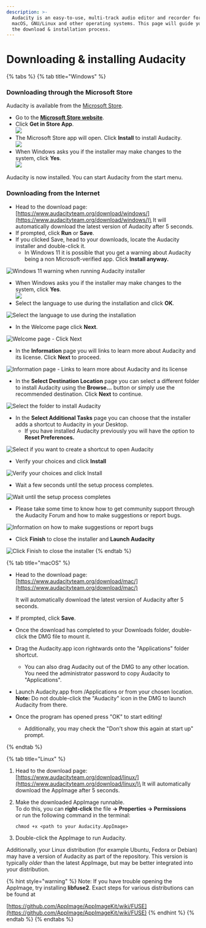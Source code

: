 ```yaml
---
description: >-
  Audacity is an easy-to-use, multi-track audio editor and recorder for Windows,
  macOS, GNU/Linux and other operating systems. This page will guide you through
  the download & installation process.
---
```


# Downloading & installing Audacity

{% tabs %}
{% tab title="Windows" %}
### Downloading through the Microsoft Store

Audacity is available from the [Microsoft Store](https://apps.microsoft.com/store/detail/audacity/XP8K0J757HHRDW).

* Go to the [**Microsoft Store website**](https://apps.microsoft.com/store/detail/audacity/XP8K0J757HHRDW).
* Click **Get in Store App**.\
  ![](<../.gitbook/assets/Microsoft Store Website.png>)
* The Microsoft Store app will open. Click **Install** to install Audacity.\
  ![](<../.gitbook/assets/msstore install prompt.png>)
* When Windows asks you if the installer may make changes to the system, click **Yes**.\
  ![](<../.gitbook/assets/microsoft windows UAC.png>)

Audacity is now installed. You can start Audacity from the start menu.

### Downloading from the Internet

* Head to the download page: [https://www.audacityteam.org/download/windows/](https://www.audacityteam.org/download/windows/)\
  It will automatically download the latest version of Audacity after 5 seconds.
* If prompted, click **Run** or **Save**.
* If you clicked Save, head to your downloads, locate the Audacity installer and double-click it.
  * In Windows 11 it is possible that you get a warning about Audacity being a non Microsoft-verified app. Click **Install anyway.**

![Windows 11 warning when running Audacity installer](<../.gitbook/assets/Windows 11 - Microsoft-verified app warning.png>)

* When Windows asks you if the installer may make changes to the system, click **Yes**.\
  ![](<../.gitbook/assets/microsoft windows UAC.png>)
* Select the language to use during the installation and click **OK**.

![Select the language to use during the installation](<../.gitbook/assets/Select Setup Language.png>)

* In the Welcome page click **Next**.

![Welcome page - Click Next](<../.gitbook/assets/Welcome Audacity Setup.png>)

* In the **Information** page you will links to learn more about Audacity and its license. Click **Next** to proceed.

![Information page - Links to learn more about Audacity and its license](<../.gitbook/assets/Setup - License.png>)

* In the **Select Destination Location** page you can select a different folder to install Audacity using the **Browse...** button or simply use the recommended destination. Click **Next** to continue.

![Select the folder to install Audacity](<../.gitbook/assets/Setup - Select Destination Location.png>)

* In the **Select Additional Tasks** page you can choose that the installer adds a shortcut to Audacity in your Desktop.
  * If you have installed Audacity previously you will have the option to **Reset Preferences.**

![Select if you want to create a shortcut to open Audacity](<../.gitbook/assets/Setup - Additional Tasks.png>)

* Verify your choices and click **Install**

![Verify your choices and click Install](<../.gitbook/assets/Setup - Ready to install.png>)

* Wait a few seconds until the setup process completes.

![Wait until the setup process completes](<../.gitbook/assets/Setup - Extracting.png>)

* Please take some time to know how to get community support through the Audacity Forum and how to make suggestions or report bugs.

![Information on how to make suggestions or report bugs](<../.gitbook/assets/Setup - Information before finish.png>)

* Click **Finish** to close the installer and **Launch Audacity**

![Click Finish to close the installer](<../.gitbook/assets/Setup - Completed.png>)
{% endtab %}

{% tab title="macOS" %}
*   Head to the download page: [https://www.audacityteam.org/download/mac/](https://www.audacityteam.org/download/mac/)

    It will automatically download the latest version of Audacity after 5 seconds.
* If prompted, click **Save**.
* Once the download has completed to your Downloads folder, double-click the DMG file to mount it.
*   Drag the Audacity.app icon rightwards onto the "Applications" folder shortcut.

    * You can also drag Audacity out of the DMG to any other location. You need the administrator password to copy Audacity to "Applications".

    <img src="../.gitbook/assets/Audacity Mac Install (1) (1) (1) (1) (1).png" alt="" data-size="original">
* Launch Audacity.app from /Applications or from your chosen location.\
  **Note:** Do not double-click the "Audacity" icon in the DMG to launch Audacity from there.
*   Once the program has opened press "OK" to start editing!

    * Additionally, you may check the "Don't show this again at start up" prompt.

    <img src="../.gitbook/assets/Mac Welcome Screen.png" alt="" data-size="original">
{% endtab %}

{% tab title="Linux" %}
1. Head to the download page: [https://www.audacityteam.org/download/linux/](https://www.audacityteam.org/download/linux/)\
   It will automatically download the AppImage after 5 seconds.
2.  Make the downloaded AppImage runnable.\
    To do this, you can **right-click** the file **-> Properties -> Permissions**\
    or run the following command in the terminal:

    ```
    chmod +x <path to your Audacity.AppImage>
    ```
3. Double-click the AppImage to run Audacity.

Additionally, your Linux distribution (for example Ubuntu, Fedora or Debian) may have a version of Audacity as part of the repository. This version is typically _older_ than the latest AppImage, but may be better integrated into your distribution.

{% hint style="warning" %}
Note: If you have trouble opening the AppImage, try installing **libfuse2**. Exact steps for various distributions can be found at

[https://github.com/AppImage/AppImageKit/wiki/FUSE](https://github.com/AppImage/AppImageKit/wiki/FUSE)
{% endhint %}
{% endtab %}
{% endtabs %}
